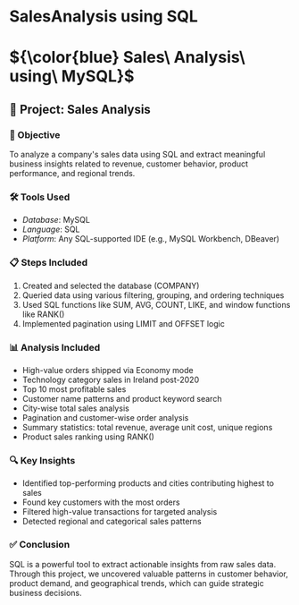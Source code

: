 # SalesAnalysis using SQL 
# ${\color{blue} Sales\ Analysis\ using\ MySQL}$



## 📝 Project: Sales Analysis

### 🎯 Objective

To analyze a company's sales data using SQL and extract meaningful business insights related to revenue, customer behavior, product performance, and regional trends.

### 🛠 Tools Used

* *Database*: MySQL
* *Language*: SQL
* *Platform*: Any SQL-supported IDE (e.g., MySQL Workbench, DBeaver)

### 📋 Steps Included

1. Created and selected the database (COMPANY)
2. Queried data using various filtering, grouping, and ordering techniques
3. Used SQL functions like SUM, AVG, COUNT, LIKE, and window functions like RANK()
4. Implemented pagination using LIMIT and OFFSET logic

### 📊 Analysis Included

* High-value orders shipped via Economy mode
* Technology category sales in Ireland post-2020
* Top 10 most profitable sales
* Customer name patterns and product keyword search
* City-wise total sales analysis
* Pagination and customer-wise order analysis
* Summary statistics: total revenue, average unit cost, unique regions
* Product sales ranking using RANK()

### 🔍 Key Insights

* Identified top-performing products and cities contributing highest to sales
* Found key customers with the most orders
* Filtered high-value transactions for targeted analysis
* Detected regional and categorical sales patterns

### ✅ Conclusion

SQL is a powerful tool to extract actionable insights from raw sales data. Through this project, we uncovered valuable patterns in customer behavior, product demand, and geographical trends, which can guide strategic business decisions.



